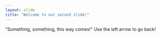 ```yaml
---
layout: slide
title: "Welcome to our second slide!"
---
```

"Something, something, this way comes!"
Use the left arrow to go back!
